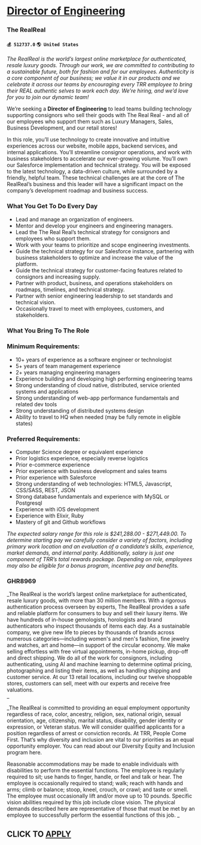 # [Director of Engineering](https://www.remotewlb.com/apply/director-of-engineering-86813)  
### The RealReal  
#### `💰 512737.0` `🌎 United States`  

_The RealReal is the world’s largest online marketplace for authenticated, resale luxury goods. Through our work, we are committed to contributing to a sustainable future, both for fashion and for our employees. Authenticity is a core component of our business; we value it in our products and we celebrate it across our teams by encouraging every TRR employee to bring their REAL authentic selves to work each day. We’re hiring, and we’d love for you to join our dynamic team!_

We’re seeking a **Director of Engineering** to lead teams building technology supporting consignors who sell their goods with The Real Real - and all of our employees who support them such as Luxury Managers, Sales, Business Development, and our retail stores!

In this role, you’ll use technology to create innovative and intuitive experiences across our website, mobile apps, backend services, and internal applications. You’ll streamline consignor operations, and work with business stakeholders to accelerate our ever-growing volume. You’ll own our Salesforce implementation and technical strategy. You will be exposed to the latest technology, a data-driven culture, while surrounded by a friendly, helpful team. These technical challenges are at the core of The RealReal’s business and this leader will have a significant impact on the company’s development roadmap and business success.

### What You Get To Do Every Day

  * Lead and manage an organization of engineers.
  * Mentor and develop your engineers and engineering managers.
  * Lead the The Real Real’s technical strategy for consignors and employees who support them.
  * Work with your teams to prioritize and scope engineering investments.
  * Guide the technical strategy for our Salesforce instance, partnering with business stakeholders to optimize and increase the value of the platform.
  * Guide the technical strategy for customer-facing features related to consignors and increasing supply.
  * Partner with product, business, and operations stakeholders on roadmaps, timelines, and technical strategy.
  * Partner with senior engineering leadership to set standards and technical vision.
  * Occasionally travel to meet with employees, customers, and stakeholders.

### What You Bring To The Role

### Minimum Requirements:

  * 10+ years of experience as a software engineer or technologist
  * 5+ years of team management experience
  * 2+ years managing engineering managers
  * Experience building and developing high performing engineering teams
  * Strong understanding of cloud native, distributed, service oriented systems and applications
  * Strong understanding of web-app performance fundamentals and related dev tools
  * Strong understanding of distributed systems design
  * Ability to travel to HQ when needed (may be fully remote in eligible states)

### Preferred Requirements:

  * Computer Science degree or equivalent experience
  * Prior logistics experience, especially reverse logistics
  * Prior e-commerce experience
  * Prior experience with business development and sales teams
  * Prior experience with Salesforce
  * Strong understanding of web technologies: HTML5, Javascript, CSS/SASS, REST, JSON
  * Strong database fundamentals and experience with MySQL or Postgresql
  * Experience with iOS development
  * Experience with Elixir, Ruby
  * Mastery of git and Github workflows

 _The expected salary range for this role is $241,288.00 - $271,449.00. To determine starting pay we carefully consider a variety of factors, including primary work location and an evaluation of a candidate’s skills, experience, market demands, and internal parity. Additionally, salary is just one component of TRR’s total rewards package. Depending on role, employees may also be eligible for a bonus program, incentive pay and benefits._

### GHR8969

_The RealReal is the world’s largest online marketplace for authenticated, resale luxury goods, with more than 30 million members. With a rigorous authentication process overseen by experts, The RealReal provides a safe and reliable platform for consumers to buy and sell their luxury items. We have hundreds of in-house gemologists, horologists and brand authenticators who inspect thousands of items each day. As a sustainable company, we give new life to pieces by thousands of brands across numerous categories—including women's and men's fashion, fine jewelry and watches, art and home—in support of the circular economy. We make selling effortless with free virtual appointments, in-home pickup, drop-off and direct shipping. We do all of the work for consignors, including authenticating, using AI and machine learning to determine optimal pricing, photographing and listing their items, as well as handling shipping and customer service. At our 13 retail locations, including our twelve
shoppable stores, customers can sell, meet with our experts and receive free valuations.  
_

 _The RealReal is committed to providing an equal employment opportunity regardless of race, color, ancestry, religion, sex, national origin, sexual orientation, age, citizenship, marital status, disability, gender identity or expression, or Veteran status. We will consider qualified applicants for a position regardless of arrest or conviction records. At TRR, People Come First. That’s why diversity and inclusion are vital to our priorities as an equal opportunity employer. You can read about our Diversity Equity and Inclusion program here.  
  
Reasonable accommodations may be made to enable individuals with disabilities to perform the essential functions. The employee is regularly required to sit; use hands to finger, handle, or feel and talk or hear. The employee is occasionally required to stand; walk; reach with hands and arms; climb or balance; stoop, kneel, crouch, or crawl; and taste or smell. The employee must occasionally lift and/or move up to 10 pounds. Specific vision abilities required by this job include close vision. The physical demands described here are representative of those that must be met by an employee to successfully perform the essential functions of this job. _

  
## CLICK TO [APPLY](https://www.remotewlb.com/apply/director-of-engineering-86813)

